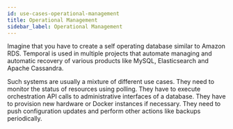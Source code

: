 ```yaml
---
id: use-cases-operational-management
title: Operational Management
sidebar_label: Operational Management
---
```


Imagine that you have to create a self operating database similar to Amazon RDS. Temporal is used in multiple projects
that automate managing and automatic recovery of various products like MySQL, Elasticsearch and Apache Cassandra.

Such systems are usually a mixture of different use cases. They need to monitor the status of resources using polling. They have to execute orchestration API calls to administrative interfaces of a database. They have to provision new hardware or Docker instances if necessary. They need to push configuration updates and perform other actions like backups periodically.
